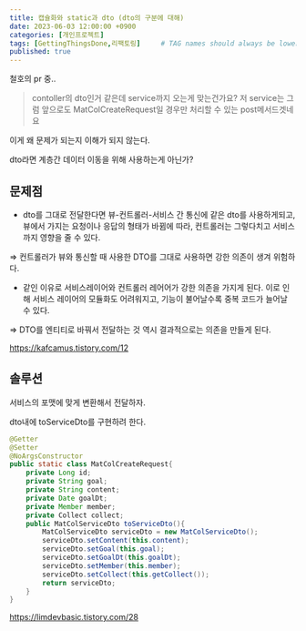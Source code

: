 ```yaml
---
title: 캡슐화와 static과 dto (dto의 구분에 대해)
date: 2023-06-03 12:00:00 +0900
categories: [개인프로젝트]
tags: [GettingThingsDone,리팩토링]     # TAG names should always be lowercase
published: true
---
```

철호의 pr 중.. 
> contoller의 dto인거 같은데 service까지 오는게 맞는건가요?
저 service는 그럼 앞으로도 MatColCreateRequest일 경우만 처리할 수 있는 post메서드겟네요
> 

이게 왜 문제가 되는지 이해가 되지 않는다. 

dto라면 계층간 데이터 이동을 위해 사용하는게 아닌가? 

## 문제점

- dto를 그대로 전달한다면 뷰-컨트롤러-서비스 간 통신에 같은 dto를 사용하게되고, 뷰에서 가지는 요청이나 응답의 형태가 바뀜에 따라, 컨트롤러는 그렇다치고 서비스까지 영향을 줄 수 있다.
    
⇒ 컨트롤러가 뷰와 통신할 때 사용한 DTO를 그대로 사용하면 강한 의존이 생겨 위험하다. 
    
- 같인 이유로 서비스레이어와 컨트롤러 레어어가 강한 의존을 가지게 된다.
이로 인해 서비스 레이어의 모듈화도 어려워지고, 기능이 불어날수록 중복 코드가 늘어날 수 있다.

⇒ DTO를 엔티티로 바꿔서 전달하는 것 역시 결과적으로는 의존을 만들게 된다. 

https://kafcamus.tistory.com/12

## 솔루션

서비스의 포맷에 맞게 변환해서 전달하자. 

dto내에 toServiceDto를 구현하려 한다. 


```java
@Getter
@Setter
@NoArgsConstructor
public static class MatColCreateRequest{
    private Long id;
    private String goal;
    private String content;
    private Date goalDt;
    private Member member;
    private Collect collect;
    public MatColServiceDto toServiceDto(){
        MatColServiceDto serviceDto = new MatColServiceDto();
        serviceDto.setContent(this.content);
        serviceDto.setGoal(this.goal);
        serviceDto.setGoalDt(this.goalDt);
        serviceDto.setMember(this.member);
        serviceDto.setCollect(this.getCollect());
        return serviceDto;
    }
}
```

https://limdevbasic.tistory.com/28